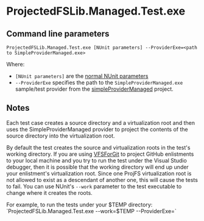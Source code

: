 # ProjectedFSLib.Managed.Test.exe

## Command line parameters

`ProjectedFSLib.Managed.Test.exe [NUnit parameters] --ProviderExe=<path to SimpleProviderManaged.exe>`

Where:
* `[NUnit parameters]` are the [normal NUnit parameters](https://github.com/nunit/docs/wiki/Console-Command-Line)
* `--ProviderExe` specifies the path to the `SimpleProviderManaged.exe` sample/test provider from the
[simpleProviderManaged](https://github.com/Microsoft/ProjFS-Managed-API/tree/master/simpleProviderManaged) project.

## Notes
Each test case creates a source directory and a virtualization root and then uses the SimpleProviderManaged
provider to project the contents of the source directory into the virtualization root.

By default the test creates the source and virtualization roots in the test's working directory.  If you are using
[VFSForGit](https://github.com/Microsoft/VFSForGit) to project GitHub enlistments to your local machine and you try
to run the test under the Visual Studio debugger, then it is possible that the working directory will end up under
your enlistment's virtualization root.  Since one ProjFS virtualization root is not allowed to exist as a descendant
of another one, this will cause the tests to fail.  You can use NUnit's `--work` parameter to the test executable
to change where it creates the roots.

For example, to run the tests under your $TEMP directory:
`ProjectedFSLib.Managed.Test.exe --work=$TEMP --ProviderExe=<path to SimpleProviderManaged.exe>`
